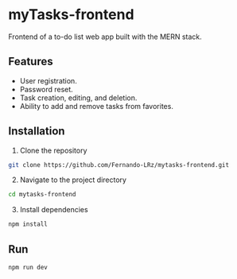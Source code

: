 # myTasks-frontend
Frontend of a to-do list web app built with the MERN stack.

## Features
* User registration.
* Password reset.
* Task creation, editing, and deletion.
* Ability to add and remove tasks from favorites.
  
## Installation
1. Clone the repository
```bash
git clone https://github.com/Fernando-LRz/mytasks-frontend.git
``` 
2. Navigate to the project directory
```bash
cd mytasks-frontend
```
3. Install dependencies
```bash
npm install
```

## Run
```bash
npm run dev
```
